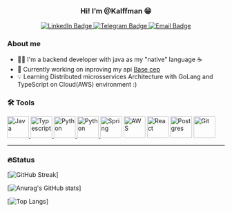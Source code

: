 <div align="center">
  <h3>Hi! I’m @Kalffman 😁</h3>
  
  <div>
    <a href="https://www.linkedin.com/in/kalffman/" target="_blank">
      <img src="https://img.shields.io/badge/LinkedIn-blue?logo=linkedin&logoColor=white&style=for-the-badge" alt="LinkedIn Badge"/>
    </a>
    <a href="https://telegram.me/Kalffman/" target="_blank">
      <img src="https://img.shields.io/badge/Telegram-26A5E4?logo=Telegram&logoColor=white&style=for-the-badge" alt="Telegram Badge"/>
    </a>
    <a href="mailto:jefferson@kalffman.com" target="_blank">
      <img src="https://img.shields.io/badge/Email-303030?logo=Mail.Ru&logoColor=white&style=for-the-badge" alt="Email Badge"/>
    </a>
  </div>
  
</div>


### About me
- ☝🏼 I'm a backend developer with java as my "native" language ☕
- 👀 Currently working on inproving my api [Base cep](https://github.com/Kalffman/brasil-cep)
- 💡 Learning Distributed microsservices Architecture with GoLang and TypeScript on Cloud(AWS) environment :)


### 🛠️ Tools
<div>
  <a href="https://github.com/Kalffman?tab=repositories&q=&type=&language=java" target="_blank">
    <img src="https://cdn.jsdelivr.net/gh/devicons/devicon/icons/java/java-original-wordmark.svg" alt="Java" width="50px" />
  </a>
  
  <a href="https://github.com/Kalffman?tab=repositories&q=&type=&language=typescript" target="_blank">
    <img src="https://cdn.jsdelivr.net/gh/devicons/devicon/icons/typescript/typescript-original.svg" alt="Typescript" width="50px" />
  </a>
  
  <a href="https://github.com/Kalffman?tab=repositories&q=&type=&language=python" target="_blank">
    <img src="https://cdn.jsdelivr.net/gh/devicons/devicon/icons/python/python-original.svg" alt="Python" width="50px" />
  </a>
  
  <a href="https://github.com/Kalffman?tab=repositories&q=&type=&language=dart" target="_blank">
    <img src="https://cdn.jsdelivr.net/gh/devicons/devicon/icons/dart/dart-original.svg" alt="Python" width="50px" />
  </a>
  
  <img src="https://cdn.jsdelivr.net/gh/devicons/devicon/icons/spring/spring-original-wordmark.svg" alt="Spring" width="50px" />
  <img src="https://cdn.jsdelivr.net/gh/devicons/devicon/icons/amazonwebservices/amazonwebservices-original.svg" alt="AWS" width="50px" />
  <img src="https://cdn.jsdelivr.net/gh/devicons/devicon/icons/react/react-original.svg" alt="React" width="50px" />
  <img src="https://cdn.jsdelivr.net/gh/devicons/devicon/icons/postgresql/postgresql-original.svg" alt="Postgres" width="50px" />
  <img src="https://cdn.jsdelivr.net/gh/devicons/devicon/icons/git/git-original.svg" alt="Git" width="50px" />
</div>

---
### 🔥Status
[![GitHub Streak](http://github-readme-streak-stats.herokuapp.com?user=kalffman&theme=dark&date_format=j%20M%5B%20Y%5D)]

[![Anurag's GitHub stats](https://github-readme-stats.vercel.app/api?username=kalffman&theme=dark)]

[![Top Langs](https://github-readme-stats.vercel.app/api/top-langs/?username=kalffman&layout=compact&theme=dark)]


<!---
Kalffman/Kalffman is a ✨ special ✨ repository because its `README.md` (this file) appears on your GitHub profile.
You can click the Preview link to take a look at your changes.
--->
